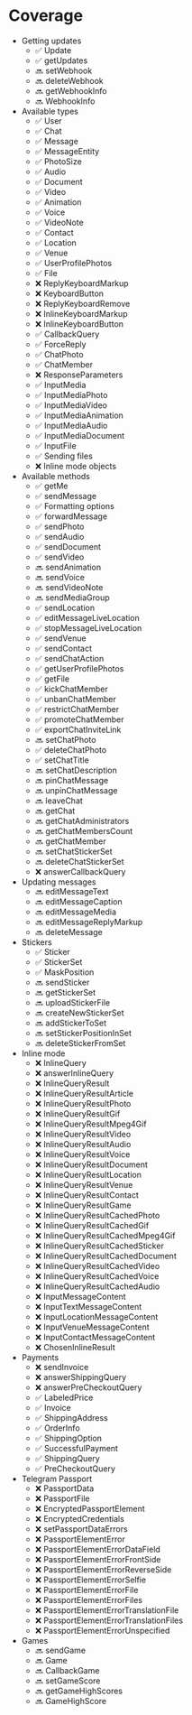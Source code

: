 # Coverage

- Getting updates
  - ✅ Update
  - ✅ getUpdates
  - 🔜 setWebhook
  - 🔜 deleteWebhook
  - 🔜 getWebhookInfo
  - 🔜 WebhookInfo
- Available types
  - ✅ User
  - ✅ Chat
  - ✅ Message
  - ✅ MessageEntity
  - ✅ PhotoSize
  - ✅ Audio
  - ✅ Document
  - ✅ Video
  - ✅ Animation
  - ✅ Voice
  - ✅ VideoNote
  - ✅ Contact
  - ✅ Location
  - ✅ Venue
  - ✅ UserProfilePhotos
  - ✅ File
  - ❌ ReplyKeyboardMarkup
  - ❌ KeyboardButton
  - ❌ ReplyKeyboardRemove
  - ❌ InlineKeyboardMarkup
  - ❌ InlineKeyboardButton
  - ✅ CallbackQuery
  - ✅ ForceReply
  - ✅ ChatPhoto
  - ✅ ChatMember
  - ❌ ResponseParameters
  - ✅ InputMedia
  - ✅ InputMediaPhoto
  - ✅ InputMediaVideo
  - ✅ InputMediaAnimation
  - ✅ InputMediaAudio
  - ✅ InputMediaDocument
  - ✅ InputFile
  - ✅ Sending files
  - ❌ Inline mode objects
- Available methods
  - ✅ getMe
  - ✅ sendMessage
  - ✅ Formatting options
  - ✅ forwardMessage
  - ✅ sendPhoto
  - ✅ sendAudio
  - ✅ sendDocument
  - ✅ sendVideo
  - 🔜 sendAnimation
  - 🔜 sendVoice
  - 🔜 sendVideoNote
  - 🔜 sendMediaGroup
  - ✅ sendLocation
  - ✅ editMessageLiveLocation
  - ✅ stopMessageLiveLocation
  - ✅ sendVenue
  - ✅ sendContact
  - ✅ sendChatAction
  - ✅ getUserProfilePhotos
  - ✅ getFile
  - ✅ kickChatMember
  - ✅ unbanChatMember
  - ✅ restrictChatMember
  - ✅ promoteChatMember
  - ✅ exportChatInviteLink
  - 🔜 setChatPhoto
  - ✅ deleteChatPhoto
  - ✅ setChatTitle
  - 🔜 setChatDescription
  - 🔜 pinChatMessage
  - 🔜 unpinChatMessage
  - 🔜 leaveChat
  - 🔜 getChat
  - 🔜 getChatAdministrators
  - 🔜 getChatMembersCount
  - 🔜 getChatMember
  - 🔜 setChatStickerSet
  - 🔜 deleteChatStickerSet
  - ❌ answerCallbackQuery
- Updating messages
  - 🔜 editMessageText
  - 🔜 editMessageCaption
  - 🔜 editMessageMedia
  - 🔜 editMessageReplyMarkup
  - 🔜 deleteMessage
- Stickers
  - ✅ Sticker
  - ✅ StickerSet
  - ✅ MaskPosition
  - 🔜 sendSticker
  - 🔜 getStickerSet
  - 🔜 uploadStickerFile
  - 🔜 createNewStickerSet
  - 🔜 addStickerToSet
  - 🔜 setStickerPositionInSet
  - 🔜 deleteStickerFromSet
- Inline mode
  - ❌ InlineQuery
  - ❌ answerInlineQuery
  - ❌ InlineQueryResult
  - ❌ InlineQueryResultArticle
  - ❌ InlineQueryResultPhoto
  - ❌ InlineQueryResultGif
  - ❌ InlineQueryResultMpeg4Gif
  - ❌ InlineQueryResultVideo
  - ❌ InlineQueryResultAudio
  - ❌ InlineQueryResultVoice
  - ❌ InlineQueryResultDocument
  - ❌ InlineQueryResultLocation
  - ❌ InlineQueryResultVenue
  - ❌ InlineQueryResultContact
  - ❌ InlineQueryResultGame
  - ❌ InlineQueryResultCachedPhoto
  - ❌ InlineQueryResultCachedGif
  - ❌ InlineQueryResultCachedMpeg4Gif
  - ❌ InlineQueryResultCachedSticker
  - ❌ InlineQueryResultCachedDocument
  - ❌ InlineQueryResultCachedVideo
  - ❌ InlineQueryResultCachedVoice
  - ❌ InlineQueryResultCachedAudio
  - ❌ InputMessageContent
  - ❌ InputTextMessageContent
  - ❌ InputLocationMessageContent
  - ❌ InputVenueMessageContent
  - ❌ InputContactMessageContent
  - ❌ ChosenInlineResult
- Payments
  - ❌ sendInvoice
  - ❌ answerShippingQuery
  - ❌ answerPreCheckoutQuery
  - ✅ LabeledPrice
  - ✅ Invoice
  - ✅ ShippingAddress
  - ✅ OrderInfo
  - ✅ ShippingOption
  - ✅ SuccessfulPayment
  - ✅ ShippingQuery
  - ✅ PreCheckoutQuery
- Telegram Passport
  - ❌ PassportData
  - ❌ PassportFile
  - ❌ EncryptedPassportElement
  - ❌ EncryptedCredentials
  - ❌ setPassportDataErrors
  - ❌ PassportElementError
  - ❌ PassportElementErrorDataField
  - ❌ PassportElementErrorFrontSide
  - ❌ PassportElementErrorReverseSide
  - ❌ PassportElementErrorSelfie
  - ❌ PassportElementErrorFile
  - ❌ PassportElementErrorFiles
  - ❌ PassportElementErrorTranslationFile
  - ❌ PassportElementErrorTranslationFiles
  - ❌ PassportElementErrorUnspecified
- Games
  - 🔜 sendGame
  - 🔜 Game
  - 🔜 CallbackGame
  - 🔜 setGameScore
  - 🔜 getGameHighScores
  - 🔜 GameHighScore